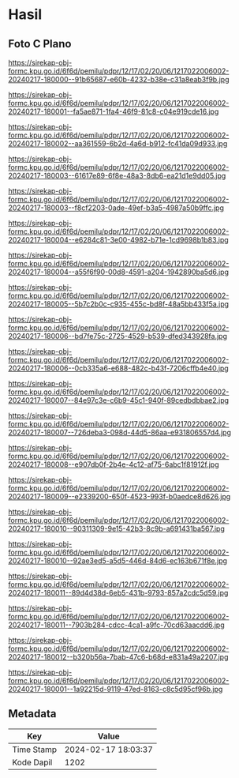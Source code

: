 # Hasil

## Foto C Plano

https://sirekap-obj-formc.kpu.go.id/6f6d/pemilu/pdpr/12/17/02/20/06/1217022006002-20240217-180000--91b65687-e60b-4232-b38e-c31a8eab3f9b.jpg

https://sirekap-obj-formc.kpu.go.id/6f6d/pemilu/pdpr/12/17/02/20/06/1217022006002-20240217-180001--fa5ae871-1fa4-46f9-81c8-c04e919cde16.jpg

https://sirekap-obj-formc.kpu.go.id/6f6d/pemilu/pdpr/12/17/02/20/06/1217022006002-20240217-180002--aa361559-6b2d-4a6d-b912-fc41da09d933.jpg

https://sirekap-obj-formc.kpu.go.id/6f6d/pemilu/pdpr/12/17/02/20/06/1217022006002-20240217-180003--61617e89-6f8e-48a3-8db6-ea21d1e9dd05.jpg

https://sirekap-obj-formc.kpu.go.id/6f6d/pemilu/pdpr/12/17/02/20/06/1217022006002-20240217-180003--f8cf2203-0ade-49ef-b3a5-4987a50b9ffc.jpg

https://sirekap-obj-formc.kpu.go.id/6f6d/pemilu/pdpr/12/17/02/20/06/1217022006002-20240217-180004--e6284c81-3e00-4982-b71e-1cd9698b1b83.jpg

https://sirekap-obj-formc.kpu.go.id/6f6d/pemilu/pdpr/12/17/02/20/06/1217022006002-20240217-180004--a55f6f90-00d8-4591-a204-1942890ba5d6.jpg

https://sirekap-obj-formc.kpu.go.id/6f6d/pemilu/pdpr/12/17/02/20/06/1217022006002-20240217-180005--5b7c2b0c-c935-455c-bd8f-48a5bb433f5a.jpg

https://sirekap-obj-formc.kpu.go.id/6f6d/pemilu/pdpr/12/17/02/20/06/1217022006002-20240217-180006--bd7fe75c-2725-4529-b539-dfed343928fa.jpg

https://sirekap-obj-formc.kpu.go.id/6f6d/pemilu/pdpr/12/17/02/20/06/1217022006002-20240217-180006--0cb335a6-e688-482c-b43f-7206cffb4e40.jpg

https://sirekap-obj-formc.kpu.go.id/6f6d/pemilu/pdpr/12/17/02/20/06/1217022006002-20240217-180007--84e97c3e-c6b9-45c1-940f-89cedbdbbae2.jpg

https://sirekap-obj-formc.kpu.go.id/6f6d/pemilu/pdpr/12/17/02/20/06/1217022006002-20240217-180007--726deba3-098d-44d5-86aa-e931806557d4.jpg

https://sirekap-obj-formc.kpu.go.id/6f6d/pemilu/pdpr/12/17/02/20/06/1217022006002-20240217-180008--e907db0f-2b4e-4c12-af75-6abc1f81912f.jpg

https://sirekap-obj-formc.kpu.go.id/6f6d/pemilu/pdpr/12/17/02/20/06/1217022006002-20240217-180009--e2339200-650f-4523-993f-b0aedce8d626.jpg

https://sirekap-obj-formc.kpu.go.id/6f6d/pemilu/pdpr/12/17/02/20/06/1217022006002-20240217-180010--90311309-9e15-42b3-8c9b-a691431ba567.jpg

https://sirekap-obj-formc.kpu.go.id/6f6d/pemilu/pdpr/12/17/02/20/06/1217022006002-20240217-180010--92ae3ed5-a5d5-446d-84d6-ec163b671f8e.jpg

https://sirekap-obj-formc.kpu.go.id/6f6d/pemilu/pdpr/12/17/02/20/06/1217022006002-20240217-180011--89d4d38d-6eb5-431b-9793-857a2cdc5d59.jpg

https://sirekap-obj-formc.kpu.go.id/6f6d/pemilu/pdpr/12/17/02/20/06/1217022006002-20240217-180011--7903b284-cdcc-4ca1-a9fc-70cd63aacdd6.jpg

https://sirekap-obj-formc.kpu.go.id/6f6d/pemilu/pdpr/12/17/02/20/06/1217022006002-20240217-180012--b320b56a-7bab-47c6-b68d-e831a49a2207.jpg

https://sirekap-obj-formc.kpu.go.id/6f6d/pemilu/pdpr/12/17/02/20/06/1217022006002-20240217-180001--1a92215d-9119-47ed-8163-c8c5d95cf96b.jpg


## Metadata

| Key        | Value               |
| ---------- | ------------------- |
| Time Stamp | 2024-02-17 18:03:37 |
| Kode Dapil | 1202                |



